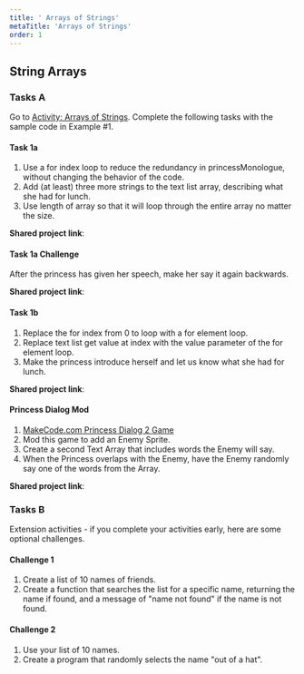 ```yaml
---
title: ' Arrays of Strings'
metaTitle: 'Arrays of Strings'
order: 1
---
```


## String Arrays

### Tasks A

Go to [Activity: Arrays of Strings](https://arcade.makecode.com/courses/csintro2/arrays/string). Complete the following tasks with the sample code in Example #1.

#### Task 1a

1. Use a for index loop to reduce the redundancy in princessMonologue, without changing the behavior of the code.
2. Add (at least) three more strings to the text list array, describing what she had for lunch.
3. Use length of array so that it will loop through the entire array no matter the size.

**Shared project link**:

#### Task 1a Challenge

After the princess has given her speech, make her say it again backwards.

**Shared project link**:

#### Task 1b

1. Replace the for index from 0 to loop with a for element loop.
2. Replace text list get value at index with the value parameter of the for element loop.
3. Make the princess introduce herself and let us know what she had for lunch.

**Shared project link**:

#### Princess Dialog Mod

1. [MakeCode.com Princess Dialog 2 Game](https://makecode.com/_DssiA49JeWyK)
2. Mod this game to add an Enemy Sprite.
3. Create a second Text Array that includes words the Enemy will say.
4. When the Princess overlaps with the Enemy, have the Enemy randomly say one of the words from the Array.

**Shared project link**:

### Tasks B

Extension activities - if you complete your activities early, here are some optional challenges.

#### Challenge 1

1. Create a list of 10 names of friends. 
2. Create a function that searches the list for a specific name, returning the name if found, and a message of "name not found" if the name is not found.

#### Challenge 2

1. Use your list of 10 names.
2. Create a program that randomly selects the name "out of a hat".